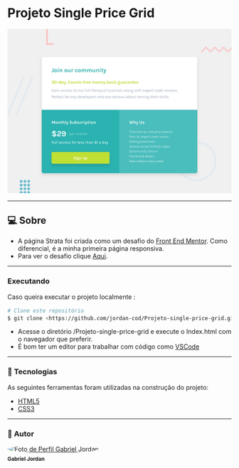 # **Projeto Single Price Grid**

<img src="./design/desktop-preview.jpg">

---

## :computer: Sobre

* A página Strata foi criada como um desafio do <a href="https://www.frontendmentor.io">Front End Mentor</a>. Como diferencial, é a minha primeira página responsiva.
* Para ver o desafio clique <a href="https://www.frontendmentor.io/challenges/single-price-grid-component-5ce41129d0ff452fec5abbbc">Aqui</a>.

---
### Executando

Caso queira executar o projeto localmente :
```bash
# Clone este repositório
$ git clone <https://github.com/jordan-cod/Projeto-single-price-grid.git>
```
* Acesse o diretório /Projeto-single-price-grid e execute o Index.html com o navegador que preferir.
* É bom ter um editor para trabalhar com código como [VSCode](https://code.visualstudio.com/)

---
### :hammer: **Tecnologias**

As seguintes ferramentas foram utilizadas na construção do projeto:

- [HTML5](https://developer.mozilla.org/pt-BR/docs/Web/HTML/HTML5)
- [CSS3](https://developer.mozilla.org/pt-BR/docs/Archive/CSS3)
---
### :boy: **Autor**

<a href="https://github.com/jordan-cod">
 <img style="border-radius: 50%;" src="https://avatars.githubusercontent.com/u/79179555?v=4" width="100px;" alt="Foto de Perfil Gabriel Jordan"/>
 <br />
 <sub><b>Gabriel Jordan</b></sub></a>
